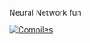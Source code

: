 Neural Network fun

[![Compiles](https://github.com/stanford-stagecast/nnfun/workflows/Compile/badge.svg?event=push)](https://github.com/stanford-stagecast/nnfun/actions)
